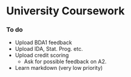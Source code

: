 # University Coursework

### To do

* Upload BDA1 feedback
* Upload IDA, Stat. Prog. etc.
* Upload credit scoring
  * Ask for possible feedback on A2. 
* Learn markdown (very low priority)
